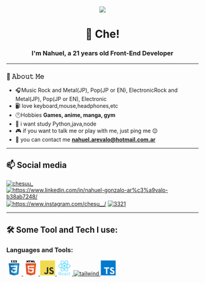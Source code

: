 <div id="header" align="center">
  
  <img align="center" src="https://media.giphy.com/media/Dh5q0sShxgp13DwrvG/giphy.gif" witdh=150>
  
  <h1  align="center"  >👃 Che!</h1>
  <h3>I'm Nahuel, a 21 years old Front-End Developer</h3>
</div>

----


### 📖 𝙰𝚋𝚘𝚞𝚝 𝙼𝚎 
  - 🎧Music Rock and Metal(JP), Pop(JP or EN), ElectronicRock and Metal(JP), Pop(JP or EN), Electronic
  - 🖥️I love keyboard,mouse,headphones,etc
  - 🕛Hobbies **Games, anime, manga, gym**
  - 📖 i want study Python,java,node
  - 🎮 if you want to talk me or play with me, just ping me 😌
  - 📧 you can contact me **nahuel.arevalo@hotmail.com.ar**
  

----

<div id="search" align='left'>
  <h2>📫 Social media </h2>
  
  <p align="left">
<a href="https://twitter.com/chesuu_" target="blank"><img align="center" src="https://raw.githubusercontent.com/rahuldkjain/github-profile-readme-generator/master/src/images/icons/Social/twitter.svg" alt="chesuu_" height="30" width="40" /></a>
<a href="https://www.linkedin.com/in/nahuel-gonzalo-ar%C3%A9valo-b38ab7248/" target="blank"><img align="center" src="https://raw.githubusercontent.com/rahuldkjain/github-profile-readme-generator/master/src/images/icons/Social/linked-in-alt.svg" alt="https://www.linkedin.com/in/nahuel-gonzalo-ar%c3%a9valo-b38ab7248/" height="30" width="40" /></a>
<a href="https://www.instagram.com/chesu__/" target="blank"><img align="center" src="https://raw.githubusercontent.com/rahuldkjain/github-profile-readme-generator/master/src/images/icons/Social/instagram.svg" alt="https://www.instagram.com/chesu__/" height="30" width="40" /></a>
<a href="https://discord.gg/3321" target="blank"><img align="center" src="https://raw.githubusercontent.com/rahuldkjain/github-profile-readme-generator/master/src/images/icons/Social/discord.svg" alt="3321" height="30" width="40" /></a>
</p>
</div>

----

  <div align="left">
    <h2>🛠 Some Tool and Tech I use:</h2>
  <h3 align="left">Languages and Tools:</h3>
<p align="left"> <a href="https://www.w3schools.com/css/" target="_blank" rel="noreferrer"> <img src="https://raw.githubusercontent.com/devicons/devicon/master/icons/css3/css3-original-wordmark.svg" alt="css3" width="40" height="40"/> </a> <a href="https://www.w3.org/html/" target="_blank" rel="noreferrer"> <img src="https://raw.githubusercontent.com/devicons/devicon/master/icons/html5/html5-original-wordmark.svg" alt="html5" width="40" height="40"/> </a> <a href="https://developer.mozilla.org/en-US/docs/Web/JavaScript" target="_blank" rel="noreferrer"> <img src="https://raw.githubusercontent.com/devicons/devicon/master/icons/javascript/javascript-original.svg" alt="javascript" width="40" height="40"/> </a> <a href="https://reactjs.org/" target="_blank" rel="noreferrer"> <img src="https://raw.githubusercontent.com/devicons/devicon/master/icons/react/react-original-wordmark.svg" alt="react" width="40" height="40"/> </a> <a href="https://tailwindcss.com/" target="_blank" rel="noreferrer"> <img src="https://www.vectorlogo.zone/logos/tailwindcss/tailwindcss-icon.svg" alt="tailwind" width="40" height="40"/> </a> <a href="https://www.typescriptlang.org/" target="_blank" rel="noreferrer"> <img src="https://raw.githubusercontent.com/devicons/devicon/master/icons/typescript/typescript-original.svg" alt="typescript" width="40" height="40"/> </a> </p>
    
  </div>
